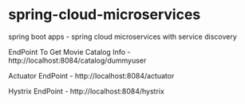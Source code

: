 # spring-cloud-microservices
spring boot apps - spring cloud microservices with service discovery

EndPoint To Get Movie Catalog Info - http://localhost:8084/catalog/dummyuser


Actuator EndPoint - http://localhost:8084/actuator


Hystrix EndPoint - http://localhost:8084/hystrix
